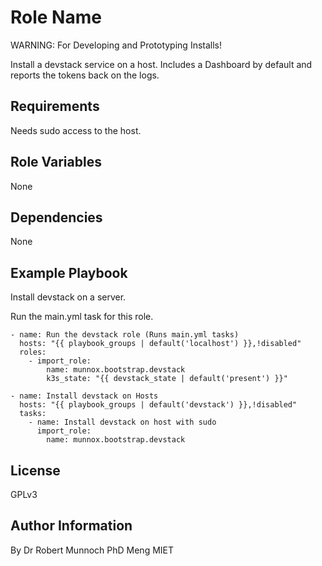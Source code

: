 Role Name
=========

WARNING: For Developing and Prototyping Installs!

Install a devstack service on a host. Includes a Dashboard by default and reports the tokens back on the logs.

Requirements
------------

Needs sudo access to the host.

Role Variables
--------------

None

Dependencies
------------

None

Example Playbook
----------------

Install devstack on a server.

Run the main.yml task for this role. 

```
- name: Run the devstack role (Runs main.yml tasks)
  hosts: "{{ playbook_groups | default('localhost') }},!disabled"
  roles:
    - import_role:
        name: munnox.bootstrap.devstack
        k3s_state: "{{ devstack_state | default('present') }}"
```

```
- name: Install devstack on Hosts
  hosts: "{{ playbook_groups | default('devstack') }},!disabled"
  tasks:
    - name: Install devstack on host with sudo
      import_role:
        name: munnox.bootstrap.devstack
```

License
-------

GPLv3

Author Information
------------------

By Dr Robert Munnoch PhD Meng MIET